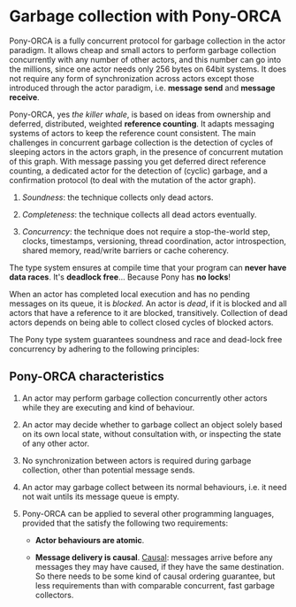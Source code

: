 # Garbage collection with Pony-ORCA

Pony-ORCA is a fully concurrent protocol for garbage collection in the
actor paradigm. It allows cheap and small actors to perform garbage
collection concurrently with any number of other actors, and this
number can go into the millions, since one actor needs only 256 bytes
on 64bit systems. It does not require any form of synchronization
across actors except those introduced through the actor paradigm,
i.e. **message send** and **message receive**.

Pony-ORCA, yes _the killer whale_, is based on ideas from ownership
and deferred, distributed, weighted **reference counting**. It adapts
messaging systems of actors to keep the reference count
consistent. The main challenges in concurrent garbage collection is
the detection of cycles of sleeping actors in the actors graph, in the
presence of concurrent mutation of this graph. With message passing
you get deferred direct reference counting, a dedicated actor for the
detection of (cyclic) garbage, and a confirmation protocol (to deal
with the mutation of the actor graph).

1. _Soundness_: the technique collects only dead actors.

2. _Completeness_: the technique collects all dead actors eventually.

3. _Concurrency_: the technique does not require a stop-the-world
   step, clocks, timestamps, versioning, thread coordination, actor
   introspection, shared memory, read/write barriers or cache
   coherency.

The type system ensures at compile time that your program can 
**never have data races**. It's **deadlock free**... Because Pony has **no
locks**!

When an actor has completed local execution and has no pending
messages on its queue, it is _blocked_. An actor is _dead_, if it is
blocked and all actors that have a reference to it are blocked,
transitively. Collection of dead actors depends on being able to
collect closed cycles of blocked actors.

The Pony type system guarantees soundness and race and dead-lock
free concurrency by adhering to the following principles:

## Pony-ORCA characteristics

1. An actor may perform garbage collection concurrently other actors
   while they are executing and kind of behaviour.

2. An actor may decide whether to garbage collect an object solely
   based on its own local state, without consultation with, or
   inspecting the state of any other actor.

3. No synchronization between actors is required during garbage
   collection, other than potential message sends.

4. An actor may garbage collect between its normal behaviours, i.e. it
   need not wait untils its message queue is empty.

5. Pony-ORCA can be applied to several other programming languages,
   provided that the satisfy the following two requirements:

    * **Actor behaviours are atomic**.

    * **Message delivery is causal**. 
    [Causal](https://www.google.com/search?q=causal+definition): messages 
    arrive before any messages they may have caused, if they have the same
    destination. So there needs to be some kind of causal ordering guarantee,
    but less requirements than with comparable concurrent, fast garbage
    collectors.


